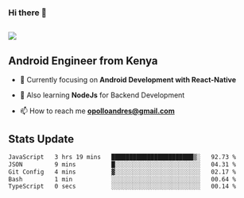 ### Hi there 👋
<h2 align="left"><img src="https://readme-typing-svg.herokuapp.com?color='blue'&lines=I'm+Andrew+Opollo😊;Welcome+to+my+Github😜"> </h2>

## Android Engineer from Kenya


- 🌱 Currently focusing on **Android Development with React-Native**

- 🔭 Also learning **NodeJs** for Backend Development

- 📫 How to reach me **opolloandres@gmail.com**


## Stats Update
<!--START_SECTION:waka-->

```txt
JavaScript   3 hrs 19 mins   ███████████████████████▒░   92.73 %
JSON         9 mins          █░░░░░░░░░░░░░░░░░░░░░░░░   04.31 %
Git Config   4 mins          ▓░░░░░░░░░░░░░░░░░░░░░░░░   02.17 %
Bash         1 min           ░░░░░░░░░░░░░░░░░░░░░░░░░   00.64 %
TypeScript   0 secs          ░░░░░░░░░░░░░░░░░░░░░░░░░   00.14 %
```

<!--END_SECTION:waka-->


